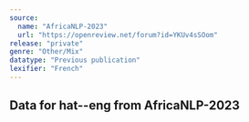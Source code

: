```yaml
---
source:
  name: "AfricaNLP-2023"
  url: "https://openreview.net/forum?id=YKUv4sSOom"
release: "private"
genre: "Other/Mix"
datatype: "Previous publication"
lexifier: "French"
---
```


## Data for hat--eng from AfricaNLP-2023